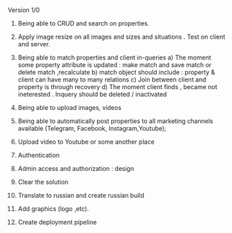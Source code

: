 Version 1/0

1. Being able to CRUD and search on properties.

2. Apply image resize on all images and sizes and situations . Test on client and server.

2. Being able to match properties and client in-queries 
   a) The moment some property attribute is updated : make match and save match or delete match ,recalculate 
   b) match object should include : property  & client can have many to many relations 
   c) Join between client and property is through recovery
   d) The moment client finds , became not ineterested . Inquery should be deleted / inactivated

3. Being able to upload images, videos
   

3. Being able to automatically post properties to all marketing channels available (Telegram, Facebook, Instagram,Youtube);
4. Upload video to Youtube or some another place
5. Authentication
6. Admin access and authorization : design 
7. Clear the solution
8. Translate to russian and create russian build
9. Add graphics (logo ,etc).
10. Create deployment pipeline 



